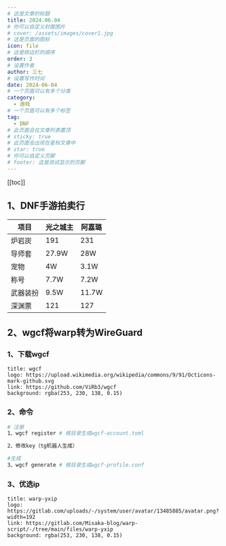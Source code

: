 ```yaml
---
# 这是文章的标题
title: 2024.06.04
# 你可以自定义封面图片
# cover: /assets/images/cover1.jpg
# 这是页面的图标
icon: file
# 这是侧边栏的顺序
order: 3
# 设置作者
author: 三七
# 设置写作时间
date: 2024-06-04
# 一个页面可以有多个分类
category:
  - 游戏
# 一个页面可以有多个标签
tag:
  - DNF
# 此页面会在文章列表置顶
# sticky: true
# 此页面会出现在星标文章中
# star: true
# 你可以自定义页脚
# footer: 这是测试显示的页脚
---
```

[[toc]]

## 1、DNF手游拍卖行
| 项目    | 光之城主     | 阿嘉璐     |
| -------- | -------- | -------- |
| 炉岩炭 | 191 | 231 |
| 导师套 | 27.9W | 28W |
| 宠物 | 4W | 3.1W |
| 称号 | 7.7W | 7.2W |
| 武器装扮 | 9.5W | 11.7W |
| 深渊票 | 121 | 127 |
## 2、wgcf将warp转为WireGuard
### 1、下载wgcf
  ```component VPCard
  title: wgcf
  logo: https://upload.wikimedia.org/wikipedia/commons/9/91/Octicons-mark-github.svg
  link: https://github.com/ViRb3/wgcf
  background: rgba(253, 230, 138, 0.15)
  ```
 ### 2、命令
 ```sh
# 注册
1、wgcf register # 根目录生成wgcf-account.toml

2、修改key（tg机器人生成）

#生成
3、wgcf generate # 根目录生成wgcf-profile.conf
 ```
 ### 3、优选ip

   ```component VPCard
  title: warp-yxip
  logo: https://gitlab.com/uploads/-/system/user/avatar/13485885/avatar.png?width=192
  link: https://gitlab.com/Misaka-blog/warp-script/-/tree/main/files/warp-yxip
  background: rgba(253, 230, 138, 0.15)
  ```